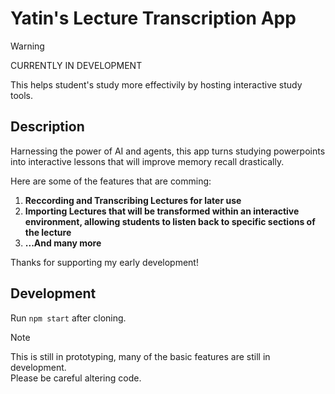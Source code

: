 # Yatin's Lecture Transcription App
>[!WARNING]
> CURRENTLY IN DEVELOPMENT

This helps student's study more effectivily by hosting interactive study tools. 

## Description

Harnessing the power of AI and agents, this app turns studying powerpoints into interactive lessons that will improve memory recall drastically. 

Here are some of the features that are comming:

1. **Reccording and Transcribing Lectures for later use**
2. **Importing Lectures that will be transformed within an interactive environment, allowing students to listen back to specific sections of the lecture**
3. **...And many more**

Thanks for supporting my early development!

## Development
Run `npm start` after cloning. 
>[!note]
> This is still in prototyping, many of the basic features are still in development. </br>
> Please be careful altering code.
